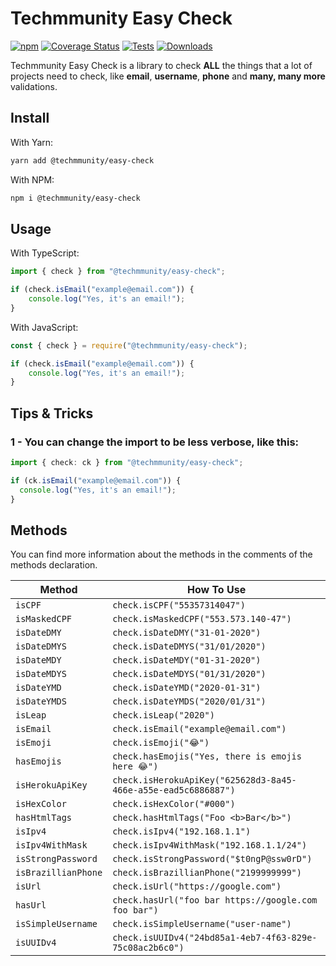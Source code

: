 # Techmmunity Easy Check

[![npm](https://img.shields.io/npm/v/@techmmunity/easy-check.svg?color=CC3534)](https://www.npmjs.com/package/@techmmunity/easy-check) <space> [![Coverage Status](https://coveralls.io/repos/github/Techmmunity/easy-check/badge.svg?branch=master)](https://coveralls.io/github/Techmmunity/easy-check?branch=master) <space> [![Tests](https://github.com/Techmmunity/easy-check/workflows/tests/badge.svg)]() <space> [![Downloads](https://img.shields.io/npm/dw/@techmmunity/easy-check.svg)](https://www.npmjs.com/package/@techmmunity/easy-check)

Techmmunity Easy Check is a library to check **ALL** the things that a lot of projects need to check, like **email**, **username**, **phone** and **many, many more** validations.

## Install

With Yarn:

```sh
yarn add @techmmunity/easy-check
```

With NPM:

```sh
npm i @techmmunity/easy-check
```

## Usage

With TypeScript:

```ts
import { check } from "@techmmunity/easy-check";

if (check.isEmail("example@email.com")) {
	console.log("Yes, it's an email!");
}
```

With JavaScript:

```js
const { check } = require("@techmmunity/easy-check");

if (check.isEmail("example@email.com")) {
	console.log("Yes, it's an email!");
}
```

## Tips & Tricks

### 1 - You can change the import to be less verbose, like this:

```ts
import { check: ck } from "@techmmunity/easy-check";

if (ck.isEmail("example@email.com")) {
  console.log("Yes, it's an email!");
}
```

## Methods

You can find more information about the methods in the comments of the methods declaration.

| Method              | How To Use                                                     |
| ------------------- | -------------------------------------------------------------- |
| `isCPF`             | `check.isCPF("55357314047")`                                   |
| `isMaskedCPF`       | `check.isMaskedCPF("553.573.140-47")`                          |
| `isDateDMY`         | `check.isDateDMY("31-01-2020")`                                |
| `isDateDMYS`        | `check.isDateDMYS("31/01/2020")`                               |
| `isDateMDY`         | `check.isDateMDY("01-31-2020")`                                |
| `isDateMDYS`        | `check.isDateMDYS("01/31/2020")`                               |
| `isDateYMD`         | `check.isDateYMD("2020-01-31")`                                |
| `isDateYMDS`        | `check.isDateYMDS("2020/01/31")`                               |
| `isLeap`            | `check.isLeap("2020")`                                         |
| `isEmail`           | `check.isEmail("example@email.com")`                           |
| `isEmoji`           | `check.isEmoji("😂")`                                          |
| `hasEmojis`         | `check.hasEmojis("Yes, there is emojis here 😂")`              |
| `isHerokuApiKey`    | `check.isHerokuApiKey("625628d3-8a45-466e-a55e-ead5c6886887")` |
| `isHexColor`        | `check.isHexColor("#000")`                                     |
| `hasHtmlTags`       | `check.hasHtmlTags("Foo <b>Bar</b>")`                          |
| `isIpv4`            | `check.isIpv4("192.168.1.1")`                                  |
| `isIpv4WithMask`    | `check.isIpv4WithMask("192.168.1.1/24")`                       |
| `isStrongPassword`  | `check.isStrongPassword("$t0ngP@ssw0rD")`                      |
| `isBrazillianPhone` | `check.isBrazillianPhone("2199999999")`                        |
| `isUrl`             | `check.isUrl("https://google.com")`                            |
| `hasUrl`            | `check.hasUrl("foo bar https://google.com foo bar")`           |
| `isSimpleUsername`  | `check.isSimpleUsername("user-name")`                          |
| `isUUIDv4`          | `check.isUUIDv4("24bd85a1-4eb7-4f63-829e-75c08ac2b6c0")`       |
